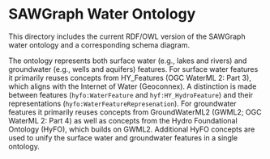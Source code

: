 # SAWGraph Water Ontology

This directory includes the current RDF/OWL version of the SAWGraph water ontology and a corresponding schema diagram.

The ontology represents both surface water (e.g., lakes and rivers) and groundwater (e.g., wells and aquifers) features. For surface water features it primarily reuses concepts from HY_Features (OGC WaterML 2: Part 3), which aligns with the Internet of Water (Geoconnex). A distinction is made between features (`hyfo:WaterFeature` and `hyf:HY_HydroFeature`) and their representations (`hyfo:WaterFeatureRepresenation`). For groundwater features it primarily reuses concepts from GroundWaterML2 (GWML2; OGC WaterML 2: Part 4) as well as concepts from the Hydro Foundational Ontology (HyFO), which builds on GWML2. Additional HyFO concepts are used to unify the surface water and groundwater features in a single ontology.
